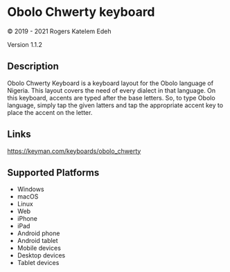 Obolo Chwerty keyboard
==============

© 2019 - 2021 Rogers Katelem Edeh

Version 1.1.2

Description
-----------

Obolo Chwerty Keyboard is a keyboard layout for the Obolo language of Nigeria. This layout covers the need of every dialect in that language.
On this keyboard, accents are typed after the base letters. So, to type Obolo language, simply tap the given latters and tap the appropriate accent key to place the accent on the letter.

Links
-----
https://keyman.com/keyboards/obolo_chwerty

Supported Platforms
-------------------
 * Windows
 * macOS
 * Linux
 * Web
 * iPhone
 * iPad
 * Android phone
 * Android tablet
 * Mobile devices
 * Desktop devices
 * Tablet devices

